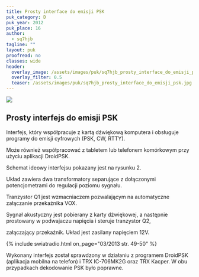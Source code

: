 ```yaml
---
title: Prosty interface do emisji PSK
puk_category: D
puk_year: 2012
puk_place: 16
author: 
  - sq7hjb
tagline: ""
layout: puk
proofread: no
classes: wide
header:
  overlay_image: /assets/images/puk/sq7hjb_prosty_interface_do_emisji_psk.jpg
  overlay_filter: 0.5
  teaser: /assets/images/puk/sq7hjb_prosty_interface_do_emisji_psk.jpg
---
```






 



![](assets/data/img/projects/2012-16-0.jpg) 



Prosty interfejs do emisji PSK
------------------------------





Interfejs, który współpracuje z kartą dźwiękową komputera i obsługuje programy do emisji cyfrowych (PSK, CW, RTTY).

Może również współpracować z tabletem lub telefonem komórkowym przy użyciu aplikacji DroidPSK.

 




Schemat ideowy interfejsu pokazany jest na rysunku 2.

 




 Układ zawiera dwa transformatory separujące z dołączonymi potencjometrami do regulacji poziomu sygnału.

 Tranzystor Q1 jest wzmacniaczem pozwalającym na automatyczne załączanie przekaźnika VOX.

 Sygnał akustyczny jest pobierany z karty dźwiękowej, a następnie prostowany w podwajaczu napięcia i steruje tranzystor Q2,

 załączający przekaźnik. Układ jest zasilany napięciem 12V.

 


{% include swiatradio.html on_page="03/2013 str. 49-50" %}

Wykonany interfejs został sprawdzony w działaniu z programem DroidPSK (aplikacja mobilna na telefon) i TRX IC-706MK2G oraz TRX Kacper. W obu przypadkach dekodowanie PSK było poprawne.









 





 


